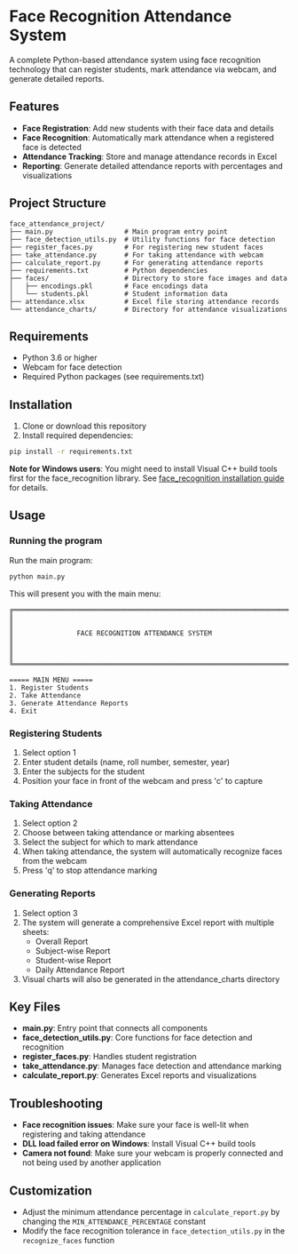 # Face Recognition Attendance System

A complete Python-based attendance system using face recognition technology that can register students, mark attendance via webcam, and generate detailed reports.

## Features

- **Face Registration**: Add new students with their face data and details
- **Face Recognition**: Automatically mark attendance when a registered face is detected
- **Attendance Tracking**: Store and manage attendance records in Excel
- **Reporting**: Generate detailed attendance reports with percentages and visualizations

## Project Structure

```
face_attendance_project/
├── main.py                  # Main program entry point
├── face_detection_utils.py  # Utility functions for face detection
├── register_faces.py        # For registering new student faces
├── take_attendance.py       # For taking attendance with webcam
├── calculate_report.py      # For generating attendance reports
├── requirements.txt         # Python dependencies
├── faces/                   # Directory to store face images and data
│   ├── encodings.pkl        # Face encodings data
│   └── students.pkl         # Student information data
├── attendance.xlsx          # Excel file storing attendance records
└── attendance_charts/       # Directory for attendance visualizations
```

## Requirements

- Python 3.6 or higher
- Webcam for face detection
- Required Python packages (see requirements.txt)

## Installation

1. Clone or download this repository
2. Install required dependencies:

```bash
pip install -r requirements.txt
```

**Note for Windows users**: You might need to install Visual C++ build tools first for the face_recognition library. See [face_recognition installation guide](https://github.com/ageitgey/face_recognition#installation-options) for details.

## Usage

### Running the program

Run the main program:

```bash
python main.py
```

This will present you with the main menu:

```
╔══════════════════════════════════════════════════════════════════════╗
║                                                                      ║
║                FACE RECOGNITION ATTENDANCE SYSTEM                    ║
║                                                                      ║
╚══════════════════════════════════════════════════════════════════════╝

===== MAIN MENU =====
1. Register Students
2. Take Attendance
3. Generate Attendance Reports
4. Exit
```

### Registering Students

1. Select option 1
2. Enter student details (name, roll number, semester, year)
3. Enter the subjects for the student
4. Position your face in front of the webcam and press 'c' to capture

### Taking Attendance

1. Select option 2
2. Choose between taking attendance or marking absentees
3. Select the subject for which to mark attendance
4. When taking attendance, the system will automatically recognize faces from the webcam
5. Press 'q' to stop attendance marking

### Generating Reports

1. Select option 3
2. The system will generate a comprehensive Excel report with multiple sheets:
   - Overall Report
   - Subject-wise Report
   - Student-wise Report
   - Daily Attendance Report
3. Visual charts will also be generated in the attendance_charts directory

## Key Files

- **main.py**: Entry point that connects all components
- **face_detection_utils.py**: Core functions for face detection and recognition
- **register_faces.py**: Handles student registration
- **take_attendance.py**: Manages face detection and attendance marking
- **calculate_report.py**: Generates Excel reports and visualizations

## Troubleshooting

- **Face recognition issues**: Make sure your face is well-lit when registering and taking attendance
- **DLL load failed error on Windows**: Install Visual C++ build tools
- **Camera not found**: Make sure your webcam is properly connected and not being used by another application

## Customization

- Adjust the minimum attendance percentage in `calculate_report.py` by changing the `MIN_ATTENDANCE_PERCENTAGE` constant
- Modify the face recognition tolerance in `face_detection_utils.py` in the `recognize_faces` function